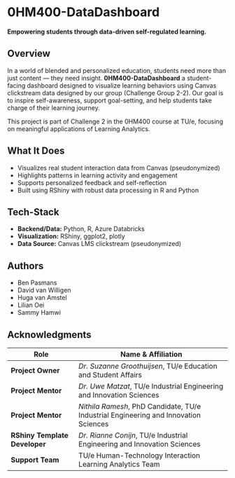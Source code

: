 # 0HM400-DataDashboard

**Empowering students through data-driven self-regulated learning.**

## Overview

In a world of blended and personalized education, students need more than just content — they need insight. **0HM400-DataDashboard** a student-facing dashboard designed to visualize learning behaviors using Canvas clickstream data designed by our group (Challenge Group 2-2). Our goal is to inspire self-awareness, support goal-setting, and help students take charge of their learning journey.

This project is part of Challenge 2 in the 0HM400 course at TU/e, focusing on meaningful applications of Learning Analytics.

## What It Does

- Visualizes real student interaction data from Canvas (pseudonymized)
- Highlights patterns in learning activity and engagement
- Supports personalized feedback and self-reflection
- Built using RShiny with robust data processing in R and Python

## Tech-Stack

- **Backend/Data:** Python, R, Azure Databricks
- **Visualization:** RShiny, ggplot2, plotly
- **Data Source:** Canvas LMS clickstream (pseudonymized)

## Authors

- Ben Pasmans
- David van Willigen
- Huga van Amstel
- Lilian Oei
- Sammy Hamwi

## Acknowledgments

| Role                          | Name & Affiliation                                                                 |
|-------------------------------|-------------------------------------------------------------------------------------|
| **Project Owner**             | _Dr. Suzanne Groothuijsen_, TU/e Education and Student Affairs                       |
| **Project Mentor**            | _Dr. Uwe Matzat_, TU/e Industrial Engineering and Innovation Sciences                |
| **Project Mentor**            | _Nithila Ramesh_, PhD Candidate, TU/e Industrial Engineering and Innovation Sciences |
| **RShiny Template Developer** | _Dr. Rianne Conijn_, TU/e Industrial Engineering and Innovation Sciences             |
| **Support Team**             | TU/e Human-Technology Interaction Learning Analytics Team                          |
